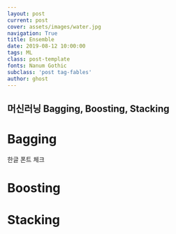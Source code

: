 ```yaml
---
layout: post
current: post
cover: assets/images/water.jpg
navigation: True
title: Ensemble
date: 2019-08-12 10:00:00
tags: ML
class: post-template
fonts: Nanum Gothic
subclass: 'post tag-fables'
author: ghost
---
```

## 머신러닝 Bagging, Boosting, Stacking
# Bagging
한글 폰트 체크

# Boosting

# Stacking
